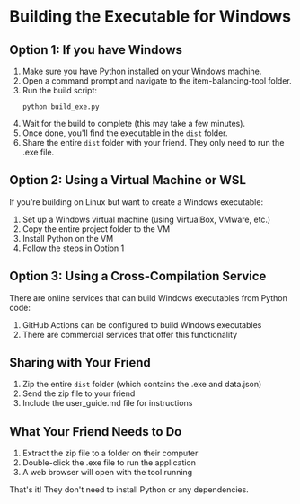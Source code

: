# Building the Executable for Windows

## Option 1: If you have Windows

1. Make sure you have Python installed on your Windows machine.
2. Open a command prompt and navigate to the item-balancing-tool folder.
3. Run the build script:
   ```
   python build_exe.py
   ```
4. Wait for the build to complete (this may take a few minutes).
5. Once done, you'll find the executable in the `dist` folder.
6. Share the entire `dist` folder with your friend. They only need to run the .exe file.

## Option 2: Using a Virtual Machine or WSL

If you're building on Linux but want to create a Windows executable:

1. Set up a Windows virtual machine (using VirtualBox, VMware, etc.)
2. Copy the entire project folder to the VM
3. Install Python on the VM
4. Follow the steps in Option 1

## Option 3: Using a Cross-Compilation Service

There are online services that can build Windows executables from Python code:

1. GitHub Actions can be configured to build Windows executables
2. There are commercial services that offer this functionality

## Sharing with Your Friend

1. Zip the entire `dist` folder (which contains the .exe and data.json)
2. Send the zip file to your friend
3. Include the user_guide.md file for instructions

## What Your Friend Needs to Do

1. Extract the zip file to a folder on their computer
2. Double-click the .exe file to run the application
3. A web browser will open with the tool running

That's it! They don't need to install Python or any dependencies.
